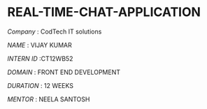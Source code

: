 # REAL-TIME-CHAT-APPLICATION

*Company* : CodTech IT solutions

*NAME* : VIJAY KUMAR 

*INTERN ID* :CT12WB52

*DOMAIN* : FRONT END DEVELOPMENT

*DURATION* : 12 WEEKS

*MENTOR* : NEELA SANTOSH
